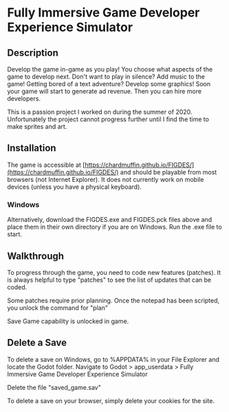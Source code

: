 # Fully Immersive Game Developer Experience Simulator

## Description
Develop the game in-game as you play! You choose what aspects of the game to develop next. Don't want to play in silence? Add music to the game! Getting bored of a text adventure? Develop some graphics! Soon your game will start to generate ad revenue. Then you can hire more developers.

This is a passion project I worked on during the summer of 2020. Unfortunately the project cannot progress further until I find the time to make sprites and art.

## Installation
The game is accessible at [https://chardmuffin.github.io/FIGDES/](https://chardmuffin.github.io/FIGDES/) and should be playable from most browsers (not Internet Explorer). It does not currently work on mobile devices (unless you have a physical keyboard).

### Windows
Alternatively, download the FIGDES.exe and FIGDES.pck files above and place them in their own directory if you are on Windows. Run the .exe file to start.

## Walkthrough
To progress through the game, you need to code new features (patches). It is always helpful to type "patches" to see the list of updates that can be coded.

Some patches require prior planning. Once the notepad has been scripted, you unlock the command for "plan"

Save Game capability is unlocked in game.

## Delete a Save
To delete a save on Windows, go to %APPDATA% in your File Explorer and locate the Godot folder.
Navigate to Godot > app_userdata > Fully Immersive Game Developer Experience Simulator

Delete the file "saved_game.sav"

To delete a save on your browser, simply delete your cookies for the site.
